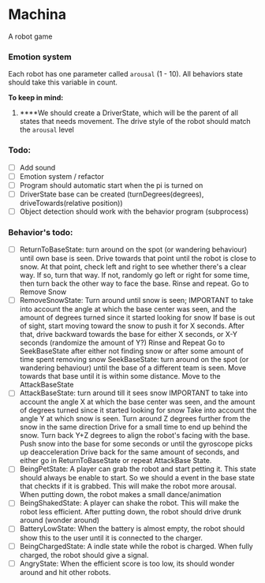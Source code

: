 # Machina

A robot game



### Emotion system

Each robot has one parameter called `arousal` (1 - 10). All behaviors state should take this variable in count.



**To keep in mind:**

1. ****We should create a DriverState, which will be the parent of all states that needs movement. The drive style of the robot should match the `arousal` level



### Todo:

- [ ] Add sound
- [ ] Emotion system / refactor
- [ ] Program should automatic start when the pi is turned on
- [ ] DriverState base can be created (turnDegrees(degrees), driveTowards(relative position)) 
- [ ] Object detection should work with the behavior program (subprocess)

### Behavior's todo:

- [ ] ReturnToBaseState: turn around on the spot (or wandering behaviour) until own base is seen.
    Drive towards that point until the robot is close to snow.
    At that point, check left and right to see whether there's a clear way.
     If so, turn that way. If not, randomly go left or right for some time, then turn back the other way to face the base.  Rinse and repeat. Go to Remove Snow
- [ ] RemoveSnowState: Turn around until snow is seen;
  IMPORTANT to take into account the angle at which the base center was seen, and the amount of degrees turned since it started looking for snow
   If base is out of sight, start moving toward the snow to push it for X seconds. After that, drive backward towards the base for either X seconds, or X-Y seconds (randomize the amount of Y?) Rinse and Repeat Go to SeekBaseState after either not finding snow or after some amount of time spent removing snow
  SeekBaseState: turn around on the spot (or wandering behaviour) until the base of a different team is seen. Move towards that base until it is within some distance. Move to the AttackBaseState
- [ ] AttackBaseState: turn around till it sees snow
  IMPORTANT to take into account the angle X at which the base center was seen, and the amount of degrees turned since it started looking for snow Take into account the angle Y at which snow is seen.
  Turn around Z degrees further from the snow in the same direction
  Drive for a small time to end up behind the snow.
  Turn back Y+Z degrees to align the robot's facing with the base.
  Push snow into the base for some seconds or until the gyroscope picks up deacceleration
  Drive back for the same amount of seconds, and either go in ReturnToBaseState or repeat AttackBase State.
- [ ] BeingPetState: A player can grab the robot and start petting it. This state should always be enable to start. So we should a event in the base state that checkts if it is grabbed. This will make the robot more arousal. When putting down, the robot makes a small dance/animation 
- [ ] BeingShakedState: A player can shake the robot. This will make the robot less efficient.  After putting down, the robot should drive drunk around (wonder around)
- [ ] BatteryLowState: When the battery is almost empty, the robot should show this to the user until it is connected to the charger. 
- [ ] BeingChargedState: A indle state while the robot is charged. When fully charged, the robot should give a signal.
- [ ] AngryState: When the efficient score is too low, its should wonder around and hit other robots. 